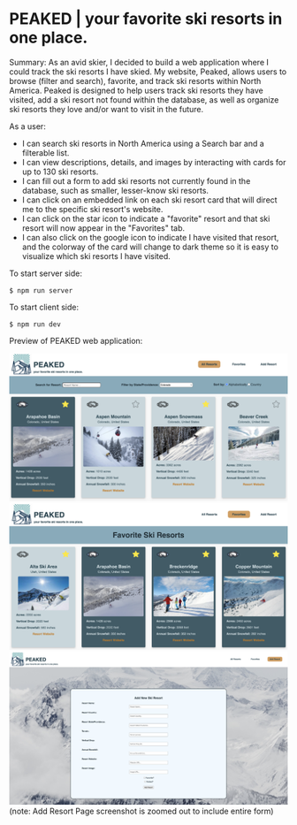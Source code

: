 # PEAKED | your favorite ski resorts in one place.

Summary: As an avid skier, I decided to build a web application where I could track the ski resorts I have skied. My website, Peaked, allows users to browse (filter and search), favorite, and track ski resorts within North America. Peaked is designed to help users track ski resorts they have visited, add a ski resort not found within the database, as well as organize ski resorts they love and/or want to visit in the future.

As a user:
 - I can search ski resorts in North America using a Search bar and a filterable list.
 - I can view descriptions, details, and images by interacting with cards for up to 130 ski resorts.
 - I can fill out a form to add ski resorts not currently found in the database, such as smaller, lesser-know ski resorts.
 - I can click on an embedded link on each ski resort card that will direct me to the specific ski resort's website.
 - I can click on the star icon to indicate a "favorite" resort and that ski resort will now appear in the "Favorites" tab.
 - I can also click on the google icon to indicate I have visited that resort, and the colorway of the card will change to dark theme so it is easy to visualize which ski resorts I have visited.


To start server side:
```
$ npm run server
```

To start client side:
```
$ npm run dev
```

Preview of PEAKED web application:

<img src="src/assets/application_preview.png" title="Preview of Home Page">
<img src="src/assets/favoritespreview.png" title="Preview of Favorites Page">
<img src="src/assets/addresortpreview.png" title="Preview of Add Resort Page">
(note: Add Resort Page screenshot is zoomed out to include entire form)

